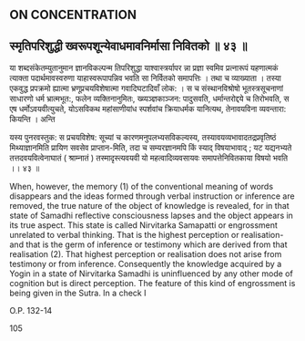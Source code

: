## ON CONCENTRATION

## स्मृतिपरिशुद्धी ख्वरूपशून्येवाधमावनिर्मासा निवितको ॥ ४३ ॥

या शब्दसंकेतम्युतानुमान ज्ञानविकल्पन्म तिपरिशुद्धा याश्वास्त्रर्यापर न्ना प्रज्ञा स्वमिव प्रत्नारूपं यहणात्मकं त्याक्ता पदार्थमावस्वरुणा याहास्वरूपापन्निव भवति सा निर्वितको समापत्तिः । तथा च व्याख्याता । तस्या एकवुद्ध प्रपक्रमो ह्यात्मा भ्रणूप्रचयविशेषात्मा गवादिघटादिवाँ लोक: । स च संस्थानविश्रोषो भूतस्त्रसूचनाणां साधारणो धर्म भ्रात्मभूत:, फलेन व्यक्तिनानुमितः, ख्व्यञ्ज्ञकाञ्जन: पादुसवति, धर्मान्तरोद्दये च तिरोभवति, स एष धर्मोऽवयवीत्युचते, योऽसविकथ महांसाणीयांध स्पर्शवांच क्रियाधर्मक यानित्यथ, तेनावयविना व्यवन्तारा: कियन्ति । अन्ति

यस्य पुनरवस्तुक: स प्रचयविशेष: सूच्यां च कारणमनुपलभ्यसविकल्यस्य, तस्यावयव्यभावादतद्रप्रवृतिष्ठं मिथ्याज्ञानमिति प्रायिण सवसेव प्राप्तान-मिति, तदा च सम्यरज्ञानमपि किं स्याद् विषयाभावाद् ; यट यद्यनभ्यते तत्तदवयवित्वेनाघातं ( श्राम्नातं ) तस्मादृस्त्यवयवी यो महत्वादिव्यवसायवः समापत्तेनिवितकाया विषयो भवति ।। ४३ ॥

When, however, the memory (1) of the conventional meaning of words disappears and the ideas formed through verbal instruction or inference are removed, the true nature of the object of knowledge is revealed, for in that state of Samadhi reflective consciousness lapses and the object appears in its true aspect. This state is called Nirvitarka Samapatti or engrossment unrelated to verbal thinking. That is the highest perception or realisation-and that is the germ of inference or testimony which are derived from that realisation (2). That highest perception or realisation does not arise from testimony or from inference. Consequently the knowledge acquired by a Yogin in a state of Nirvitarka Samadhi is uninfluenced by any other mode of cognition but is direct perception. The feature of this kind of engrossment is being given in the Sutra. In a check I

O.P. 132-14

105